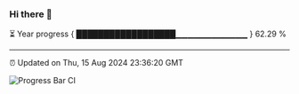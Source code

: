 ### Hi there 👋

⏳ Year progress { ██████████████████▁▁▁▁▁▁▁▁▁▁▁▁ } 62.29 %

---

⏰ Updated on Thu, 15 Aug 2024 23:36:20 GMT

![Progress Bar CI](https://github.com/IshwaranRudhara/GIT-ACTION/workflows/Progress%20Bar%20CI/badge.svg)
